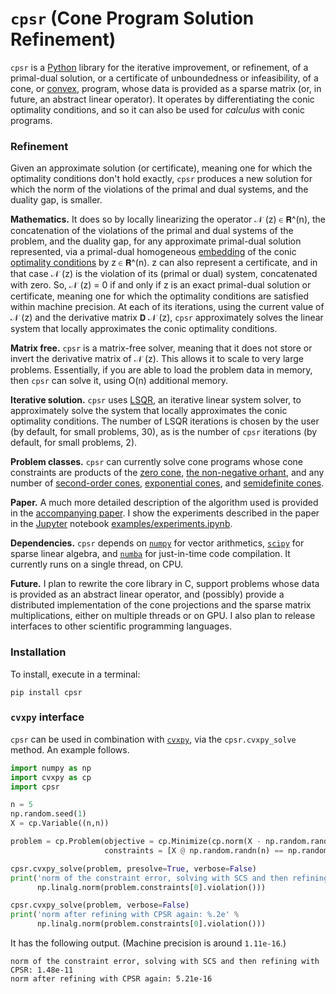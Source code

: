 # `cpsr` (Cone Program Solution Refinement)

`cpsr` is a [Python](https://www.python.org) library 
for the iterative improvement, or refinement,
of a primal-dual solution,
or a certificate of unboundedness or infeasibility,
of a cone, or [convex](http://web.stanford.edu/~boyd/cvxbook/bv_cvxbook.pdf), 
program, whose data is provided
as a sparse matrix (or, in future, an abstract linear operator).
It operates by differentiating the conic optimality conditions,
and so it can also be used for *calculus* with conic programs.

### Refinement

Given an approximate solution (or certificate), 
meaning one for which the optimality 
conditions don't hold exactly, 
`cpsr` produces a new solution for which 
the norm of the violations of the primal and dual systems, 
and the duality gap, is smaller. 


**Mathematics.**
It does so by locally linearizing
the operator 𝒩 (z) ∈ 𝗥^(n), 
the concatenation of the violations of the 
primal and dual systems of the problem, and the duality gap,
for any approximate primal-dual solution represented,
via a primal-dual homogeneous 
[embedding](https://www.jstor.org/stable/3690376) 
of the conic [optimality conditions](https://arxiv.org/pdf/1312.3039.pdf)
by z ∈ 𝗥^(n).
z can also represent a certificate, and in that case 𝒩 (z)
is the violation of its (primal or dual) system, concatenated with zero.
So, 𝒩 (z) = 0 if and only if z is an exact primal-dual solution
or certificate, meaning one for which the optimality conditions
are satisfied within machine precision. 
At each of its iterations, using the current value of 𝒩 (z)
and the derivative matrix 𝗗 𝒩 (z),
`cpsr` approximately solves
the linear system that locally approximates the conic optimality conditions. 

**Matrix free.**
`cpsr` is a matrix-free solver, meaning that it does not store or
invert the derivative matrix of 𝒩 (z). This allows it to scale
to very large problems. Essentially, if you are able to load the problem
data in memory, then `cpsr` can solve it, using O(n) additional memory.

**Iterative solution.**
`cpsr` uses [LSQR](http://web.stanford.edu/group/SOL/software/lsqr/),
an iterative linear system solver, to approximately solve the system
that locally approximates the conic optimality conditions. 
The number of LSQR iterations is chosen by the user (by default, for small problems, 30),
as is the number of `cpsr` iterations (by default, for small problems, 2). 

**Problem classes.**
`cpsr` can currently solve cone programs whose cone constraints are products of 
the [zero cone](https://en.wikipedia.org/wiki/System_of_linear_equations),
[the non-negative orhant](https://en.wikipedia.org/wiki/Linear_programming),
and any number of [second-order cones](https://en.wikipedia.org/wiki/Second-order_cone_programming), 
[exponential cones](https://yalmip.github.io/tutorial/exponentialcone/), 
and [semidefinite cones](https://en.wikipedia.org/wiki/Semidefinite_programming).

**Paper.**
A much more detailed description of the algorithm used is provided
in the [accompanying paper](http://stanford.edu/~boyd/papers/pdf/cone_prog_refine.pdf).
I show the experiments described in the paper in the
[Jupyter](https://jupyter.org) notebook
[examples/experiments.ipynb](examples/experiments.ipynb).

**Dependencies.**
`cpsr` depends on [`numpy`](http://www.numpy.org) for vector arithmetics, 
[`scipy`](https://www.scipy.org) for sparse linear algebra,
and [`numba`](https://numba.pydata.org) for just-in-time code compilation.
It currently runs on a single thread, on CPU. 

**Future.**
I plan to rewrite the core library in C, 
support problems whose data is provided as an abstract linear operator,
and (possibly) provide a distributed implementation of the cone projections 
and the sparse matrix multiplications, either on multiple threads or on GPU.
I also plan to release interfaces to other scientific programming languages.


### Installation
To install, execute in a terminal:

```
pip install cpsr
```


### `cvxpy` interface

`cpsr` can be used in combination with [`cvxpy`](https://www.cvxpy.org),
via the `cpsr.cvxpy_solve` method. 
An example follows.

```python
import numpy as np
import cvxpy as cp
import cpsr

n = 5
np.random.seed(1)
X = cp.Variable((n,n))

problem = cp.Problem(objective = cp.Minimize(cp.norm(X - np.random.randn(n, n))), 
                     constraints = [X @ np.random.randn(n) == np.random.randn(n)])

cpsr.cvxpy_solve(problem, presolve=True, verbose=False)
print('norm of the constraint error, solving with SCS and then refining with CPSR: %.2e' % 
      np.linalg.norm(problem.constraints[0].violation()))

cpsr.cvxpy_solve(problem, verbose=False)
print('norm after refining with CPSR again: %.2e' % 
      np.linalg.norm(problem.constraints[0].violation()))
```

It has the following output. (Machine precision is around `1.11e-16`.)

```
norm of the constraint error, solving with SCS and then refining with CPSR: 1.48e-11
norm after refining with CPSR again: 5.21e-16
```
